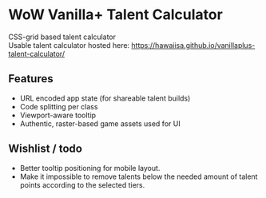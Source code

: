 # WoW Vanilla+ Talent Calculator

CSS-grid based talent calculator  
Usable talent calculator hosted here: https://hawaiisa.github.io/vanillaplus-talent-calculator/
## Features

- URL encoded app state (for shareable talent builds)
- Code splitting per class
- Viewport-aware tooltip
- Authentic, raster-based game assets used for UI

## Wishlist / todo  
 
- Better tooltip positioning for mobile layout.
- Make it impossible to remove talents below the needed amount of talent points according to the selected tiers.
